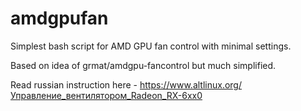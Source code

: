 # amdgpufan
Simplest bash script for AMD GPU fan control with minimal settings.

Based on idea of grmat/amdgpu-fancontrol but much simplified.

Read russian instruction here - https://www.altlinux.org/Управление_вентилятором_Radeon_RX-6xx0
